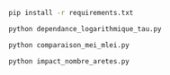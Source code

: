 ```bash
pip install -r requirements.txt
```

```bash
python dependance_logarithmique_tau.py
```

```bash
python comparaison_mei_mlei.py
```

```bash
python impact_nombre_aretes.py
```
